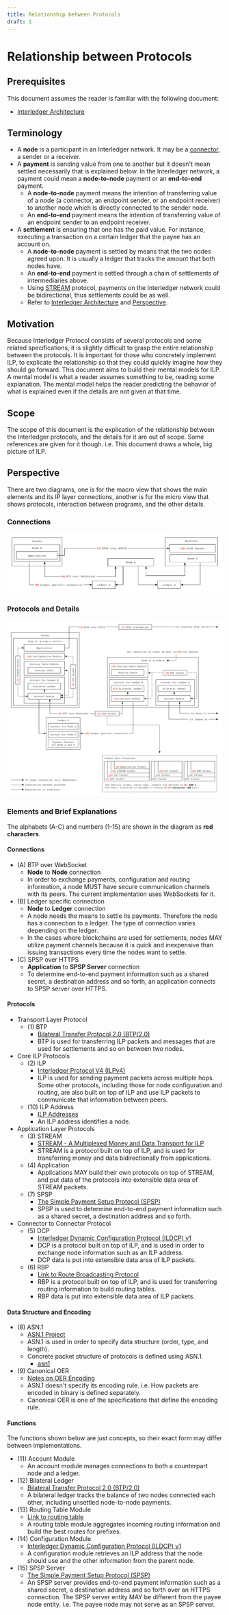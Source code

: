 ```yaml
---
title: Relationship between Protocols
draft: 1
---
```


# Relationship between Protocols

## Prerequisites
This document assumes the reader is familiar with the following document:

- [Interledger Architecture](../0001-interledger-architecture/0001-interledger-architecture.md)

## Terminology
- A **node** is a participant in an Interledger network. It may be a [connector](../0001-interledger-architecture/0001-interledger-architecture.md#connectors), a sender or a receiver.
- A **payment** is sending value from one to another but it doesn't mean settled necessarily that is explained below. In the Interledger network, a payment could mean a **node-to-node** payment or an **end-to-end** payment.
  - A **node-to-node** payment means the intention of transferring value of a node (a connector, an endpoint sender, or an endpoint receiver) to another node which is directly connected to the sender node.
  - An **end-to-end** payment means the intention of transferring value of an endpoint sender to an endpoint receiver.
- A **settlement** is ensuring that one has the paid value. For instance, executing a transaction on a certain ledger that the payee has an account on.
  - A **node-to-node** payment is settled by means that the two nodes agreed upon. It is usually a ledger that tracks the amount that both nodes have.
  - An **end-to-end** payment is settled through a chain of settlements of intermediaries above.
  - Using [STREAM](../0029-stream/0029-stream.md) protocol, payments on the Interledger network could be bidirectional, thus settlements could be as well.
  - Refer to [Interledger Architecture](../0001-interledger-architecture/0001-interledger-architecture.md) and [Perspective](#perspective).

## Motivation
Because Interledger Protocol consists of several protocols and some related specifications, it is slightly difficult to grasp the entire relationship between the protocols. It is important for those who concretely implement ILP, to explicate the relationship so that they could quickly imagine how they should go forward. This document aims to build their mental models for ILP. A mental model is what a reader assumes something to be, reading some explanation. The mental model helps the reader predicting the behavior of what is explained even if the details are not given at that time.

## Scope
The scope of this document is the explication of the relationship between the Interledger protocols, and the details for it are out of scope. Some references are given for it though. i.e. This document draws a whole, big picture of ILP.

## Perspective
There are two diagrams, one is for the macro view that shows the main elements and its IP layer connections, another is for the micro view that shows protocols, interaction between programs, and the other details.

### Connections

![Perspective of connections](images/perspective-connections.svg)

### Protocols and Details

![Perspective of connections](images/perspective-protocols.svg)

### Elements and Brief Explanations

The alphabets (A-C) and numbers (1-15) are shown in the diagram as **red characters**.

#### Connections
- (A) BTP over WebSocket
  - **Node** to **Node** connection
  - In order to exchange payments, configuration and routing information, a node MUST have secure communication channels with its peers. The current implementation uses WebSockets for it.
- (B) Ledger specific connection
  - **Node** to **Ledger** connection
  - A node needs the means to settle its payments. Therefore the node has a connection to a ledger. The type of connection varies depending on the ledger.
  - In the cases where blockchains are used for settlements, nodes MAY utilize payment channels because it is quick and inexpensive than issuing transactions every time the nodes want to settle.
- (C) SPSP over HTTPS
  - **Application** to **SPSP Server** connection
  - To determine end-to-end payment information such as a shared secret, a destination address and so forth, an application connects to SPSP server over HTTPS.

#### Protocols
- Transport Layer Protocol
  - (1) BTP
    - [Bilateral Transfer Protocol 2.0 (BTP/2.0)](../0023-bilateral-transfer-protocol/0023-bilateral-transfer-protocol.md)
    - BTP is used for transferring ILP packets and messages that are used for settlements and so on between two nodes.
- Core ILP Protocols
  - (2) ILP
    - [Interledger Protocol V4 (ILPv4)](../0027-interledger-protocol-4/0027-interledger-protocol-4.md)
    - ILP is used for sending payment packets across multiple hops. Some other protocols, including those for node configuration and routing, are also built on top of ILP and use ILP packets to communicate that information between peers.
  - (10) ILP Address
    - [ILP Addresses](../0015-ilp-addresses/0015-ilp-addresses.md)
    - An ILP address identifies a node.
- Application Layer Protocols
  - (3) STREAM
    - [STREAM - A Multiplexed Money and Data Transport for ILP](../0029-stream/0029-stream.md)
    - STREAM is a protocol built on top of ILP, and is used for transferring money and data bidirectionally from applications.
  - (4) Application
    - Applications MAY build their own protocols on top of STREAM, and put data of the protocols into extensible data area of STREAM packets.
  - (7) SPSP
    - [The Simple Payment Setup Protocol (SPSP)](../0009-simple-payment-setup-protocol/0009-simple-payment-setup-protocol.md)
    - SPSP is used to determine end-to-end payment information such as a shared secret, a destination address and so forth.
- Connector to Connector Protocol
  - (5) DCP
    - [Interledger Dynamic Configuration Protocol (ILDCP) v1](../0031-dynamic-configuration-protocol/0031-dynamic-configuration-protocol.md)
    - DCP is a protocol built on top of ILP, and is used in order to exchange node information such as an ILP address.
    - DCP data is put into extensible data area of ILP packets.
  - (6) RBP
    - [Link to Route Broadcasting Protocol](..)
    - RBP is a protocol built on top of ILP, and is used for transferring routing information to build routing tables.
    - RBP data is put into extensible data area of ILP packets.

#### Data Structure and Encoding
- (8) ASN.1
  - [ASN.1 Project](https://www.itu.int/en/ITU-T/asn1/)
  - ASN.1 is used in order to specify data structure (order, type, and length).
  - Concrete packet structure of protocols is defined using ASN.1.
    - [asn1](../asn1/README.md)
- (9) Canonical OER
  - [Notes on OER Encoding](../0030-notes-on-oer-encoding/0030-notes-on-oer-encoding.md)
  - ASN.1 doesn't specify its encoding rule. i.e. How packets are encoded in binary is defined separately.
  - Canonical OER is one of the specifications that define the encoding rule.

#### Functions
The functions shown below are just concepts, so their exact form may differ between implementations.

- (11) Account Module
  - An account module manages connections to both a counterpart node and a ledger.
- (12) Bilateral Ledger
  - [Bilateral Transfer Protocol 2.0 (BTP/2.0)](../0023-bilateral-transfer-protocol/0023-bilateral-transfer-protocol.md#terminology)
  - A bilateral ledger tracks the balance of two nodes connected each other, including unsettled node-to-node payments.
- (13) Routing Table Module
  - [Link to routing table](..)
  - A routing table module aggregates incoming routing information and build the best routes for prefixes.
- (14) Configuration Module
  - [Interledger Dynamic Configuration Protocol (ILDCP) v1](../0031-dynamic-configuration-protocol/0031-dynamic-configuration-protocol.md)
  - A configuration module retrieves an ILP address that the node should use and the other information from the parent node.
- (15) SPSP Server
  - [The Simple Payment Setup Protocol (SPSP)](../0009-simple-payment-setup-protocol/0009-simple-payment-setup-protocol.md)
  - An SPSP server provides end-to-end payment information such as a shared secret, a destination address and so forth over an HTTPS connection. The SPSP server entity MAY be different from the payee node entity. i.e. The payee node may not serve as an SPSP server.